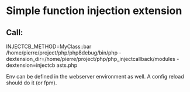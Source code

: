 # Simple function injection extension

## Call:

INJECTCB_METHOD=MyClass::bar /home/pierre/project/php/php8debug/bin/php  -dextension_dir=/home/pierre/project/php/php_injectcallback/modules -dextension=injectcb asts.php

Env can be defined in the webserver environment as well. A config reload should do it (or fpm).